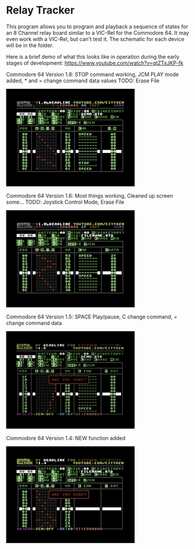 # Relay Tracker

This program allows you to program and playback a sequence of states for an 8 Channel relay board similar to a VIC-Rel for the Commodore 64. It may even work with a VIC-Rel, but can't test it. The schematic for each device will be in the folder.

Here is a brief demo of what this looks like in operation during the early stages of development: https://www.youtube.com/watch?v=qtZTxJKP-fk

Commodore 64 Version 1.8: STOP command working, JCM PLAY mode added, * and = change command data values TODO: Erase File

![C64Version](https://github.com/cityxen/RelayTracker/blob/master/commodore64/screenshots/relay_tracker-image-actual-v1.8-1-tn.png)

Commodore 64 Version 1.6: Most things working, Cleaned up screen some... TODO: Joystick Control Mode, Erase File

![C64Version](https://github.com/cityxen/RelayTracker/blob/master/commodore64/screenshots/relay_tracker-image-actual-v1.6-1-tn.png)

Commodore 64 Version 1.5: SPACE Play/pause, C change command, = change command data

![C64Version](https://github.com/cityxen/RelayTracker/blob/master/commodore64/screenshots/relay_tracker-image-actual-v1.5-1-tn.png)

Commodore 64 Version 1.4: NEW function added

![C64Version](https://github.com/cityxen/RelayTracker/blob/master/commodore64/screenshots/relay_tracker-image-actual-v1.4-1-tn.png)
